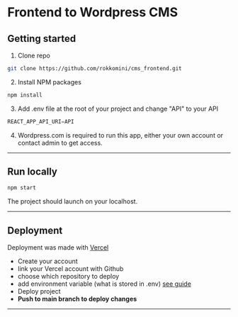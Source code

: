 # Frontend to Wordpress CMS

## Getting started

1. Clone repo
```bash
git clone https://github.com/rokkomini/cms_frontend.git
```
2. Install NPM packages
```bash
npm install
```
3. Add .env file at the root of your project and change "API" to your API
```javascript
REACT_APP_API_URI=API
```
4. Wordpress.com is required to run this app, either your own account or contact admin to get access.
----
## Run locally

```bash
npm start
```

The project should launch on your localhost.

-----
## Deployment

Deployment was made with [Vercel](https://vercel.com/)

- Create your account
- link your Vercel account with Github 
- choose which repository to deploy
- add environment variable (what is stored in .env) [see guide](https://vercel.com/docs/concepts/projects/environment-variables)
- Deploy project
- **Push to main branch to deploy changes**

----
